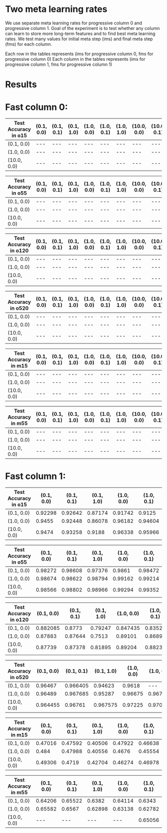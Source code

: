 # Two meta learning rates

We use separate meta learning rates for progressive column 0 and progressive column 1. Goal of the experiment is to test whether any column can learn to store more long-term features and to find best meta learning rates. We test many values for initial meta step (ims) and final meta step (fms) for each column.

Each row in the tables represents (ims for progressive column 0, fms for progressive column 0)
Each column in the tables represents (ims for progressive column 1, fms for progressive column 1)

# Results

# Fast column 0:

Test Accuracy in o15 | (0.1, 0.0) | (0.1, 0.1) | (0.1, 1.0) | (1.0, 0.0) | (1.0, 0.1) | (1.0, 1.0) | (10.0, 0.0) | (10.0, 0.1) | (10.0, 1.0)
--- | --- | --- | --- | --- | --- | --- | --- | --- | ---
(0.1, 0.0) | --- | --- | --- | --- | --- | --- | --- | --- | ---
(1.0, 0.0) | --- | --- | --- | --- | --- | --- | --- | --- | ---
(10.0, 0.0) | --- | --- | --- | --- | --- | --- | --- | --- | ---

Test Accuracy in o55 | (0.1, 0.0) | (0.1, 0.1) | (0.1, 1.0) | (1.0, 0.0) | (1.0, 0.1) | (1.0, 1.0) | (10.0, 0.0) | (10.0, 0.1) | (10.0, 1.0)
--- | --- | --- | --- | --- | --- | --- | --- | --- | ---
(0.1, 0.0) | --- | --- | --- | --- | --- | --- | --- | --- | ---
(1.0, 0.0) | --- | --- | --- | --- | --- | --- | --- | --- | ---
(10.0, 0.0) | --- | --- | --- | --- | --- | --- | --- | --- | ---

Test Accuracy in o120 | (0.1, 0.0) | (0.1, 0.1) | (0.1, 1.0) | (1.0, 0.0) | (1.0, 0.1) | (1.0, 1.0) | (10.0, 0.0) | (10.0, 0.1) | (10.0, 1.0)
--- | --- | --- | --- | --- | --- | --- | --- | --- | ---
(0.1, 0.0) | --- | --- | --- | --- | --- | --- | --- | --- | ---
(1.0, 0.0) | --- | --- | --- | --- | --- | --- | --- | --- | ---
(10.0, 0.0) | --- | --- | --- | --- | --- | --- | --- | --- | ---

Test Accuracy in o520 | (0.1, 0.0) | (0.1, 0.1) | (0.1, 1.0) | (1.0, 0.0) | (1.0, 0.1) | (1.0, 1.0) | (10.0, 0.0) | (10.0, 0.1) | (10.0, 1.0)
--- | --- | --- | --- | --- | --- | --- | --- | --- | ---
(0.1, 0.0) | --- | --- | --- | --- | --- | --- | --- | --- | ---
(1.0, 0.0) | --- | --- | --- | --- | --- | --- | --- | --- | ---
(10.0, 0.0) | --- | --- | --- | --- | --- | --- | --- | --- | ---

Test Accuracy in m15 | (0.1, 0.0) | (0.1, 0.1) | (0.1, 1.0) | (1.0, 0.0) | (1.0, 0.1) | (1.0, 1.0) | (10.0, 0.0) | (10.0, 0.1) | (10.0, 1.0)
--- | --- | --- | --- | --- | --- | --- | --- | --- | ---
(0.1, 0.0) | --- | --- | --- | --- | --- | --- | --- | --- | ---
(1.0, 0.0) | --- | --- | --- | --- | --- | --- | --- | --- | ---
(10.0, 0.0) | --- | --- | --- | --- | --- | --- | --- | --- | ---

Test Accuracy in m55 | (0.1, 0.0) | (0.1, 0.1) | (0.1, 1.0) | (1.0, 0.0) | (1.0, 0.1) | (1.0, 1.0) | (10.0, 0.0) | (10.0, 0.1) | (10.0, 1.0)
--- | --- | --- | --- | --- | --- | --- | --- | --- | ---
(0.1, 0.0) | --- | --- | --- | --- | --- | --- | --- | --- | ---
(1.0, 0.0) | --- | --- | --- | --- | --- | --- | --- | --- | ---
(10.0, 0.0) | --- | --- | --- | --- | --- | --- | --- | --- | ---

# Fast column 1:

Test Accuracy in o15 | (0.1, 0.0) | (0.1, 0.1) | (0.1, 1.0) | (1.0, 0.0) | (1.0, 0.1) | (1.0, 1.0) | (10.0, 0.0) | (10.0, 0.1) | (10.0, 1.0)
--- | --- | --- | --- | --- | --- | --- | --- | --- | ---
(0.1, 0.0) | 0.92298 | 0.92642 | 0.87174 | 0.91742 | 0.9125 | 0.89114 | 0.85592 | 0.85928 | 0.85698
(1.0, 0.0) | 0.9455 | 0.92448 | 0.86078 | 0.96182 | 0.94604 | 0.85974 | 0.93182 | 0.93558 | 0.91542
(10.0, 0.0) | 0.9474 | 0.93258 | 0.9188 | 0.96338 | 0.95966 | 0.927 | 0.2 | 0.2 | 0.2

Test Accuracy in o55 | (0.1, 0.0) | (0.1, 0.1) | (0.1, 1.0) | (1.0, 0.0) | (1.0, 0.1) | (1.0, 1.0) | (10.0, 0.0) | (10.0, 0.1) | (10.0, 1.0)
--- | --- | --- | --- | --- | --- | --- | --- | --- | ---
(0.1, 0.0) | 0.98272 | 0.98608 | 0.97376 | 0.9861 | 0.98472 | 0.97594 | 0.96822 | 0.96678 | 0.96474
(1.0, 0.0) | 0.98674 | 0.98622 | 0.98794 | 0.99162 | 0.99214 | 0.98628 | 0.98434 | 0.98678 | 0.98582
(10.0, 0.0) | 0.98566 | 0.98802 | 0.98966 | 0.99294 | 0.99352 | 0.99096 | 0.2 | 0.79808 | 0.2

Test Accuracy in o120 | (0.1, 0.0) | (0.1, 0.1) | (0.1, 1.0) | (1.0, 0.0) | (1.0, 0.1) | (1.0, 1.0) | (10.0, 0.0) | (10.0, 0.1) | (10.0, 1.0)
--- | --- | --- | --- | --- | --- | --- | --- | --- | ---
(0.1, 0.0) | 0.882085 | 0.8773 | 0.79247 | 0.847435 | 0.83526 | 0.796715 | 0.791525 | 0.806495 | 0.8044
(1.0, 0.0) | 0.87883 | 0.87644 | 0.7513 | 0.89101 | 0.86895 | 0.75168 | 0.809925 | 0.807805 | 0.82721
(10.0, 0.0) | 0.87739 | 0.87378 | 0.81895 | 0.89204 | 0.8823 | 0.812995 | 0.05 | 0.05 | 0.05

Test Accuracy in o520 | (0.1, 0.0) | (0.1, 0.1) | (0.1, 1.0) | (1.0, 0.0) | (1.0, 0.1) | (1.0, 1.0) | (10.0, 0.0) | (10.0, 0.1) | (10.0, 1.0)
--- | --- | --- | --- | --- | --- | --- | --- | --- | ---
(0.1, 0.0) | 0.96467 | 0.966405 | 0.94623 | 0.9618 | --- | 0.938315 | 0.93836 | 0.944375 | 0.942415
(1.0, 0.0) | 0.96489 | 0.967685 | 0.95287 | 0.96675 | 0.967595 | 0.957655 | 0.95074 | 0.958895 | 0.951015
(10.0, 0.0) | 0.964455 | 0.96761 | 0.967575 | 0.97225 | 0.970165 | 0.96835 | 0.05 | 0.05 | 0.05

Test Accuracy in m15 | (0.1, 0.0) | (0.1, 0.1) | (0.1, 1.0) | (1.0, 0.0) | (1.0, 0.1) | (1.0, 1.0) | (10.0, 0.0) | (10.0, 0.1) | (10.0, 1.0)
--- | --- | --- | --- | --- | --- | --- | --- | --- | ---
(0.1, 0.0) | 0.47016 | 0.47592 | 0.40506 | 0.47922 | 0.46638 | 0.43018 | 0.2 | 0.44116 | 0.44208
(1.0, 0.0) | 0.484 | 0.47988 | 0.40556 | 0.4676 | 0.45554 | 0.40514 | 0.2 | 0.41706 | 0.2
(10.0, 0.0) | 0.49306 | 0.4719 | 0.42704 | 0.46274 | 0.46978 | 0.40752 | 0.2 | 0.2 | 0.2

Test Accuracy in m55 | (0.1, 0.0) | (0.1, 0.1) | (0.1, 1.0) | (1.0, 0.0) | (1.0, 0.1) | (1.0, 1.0) | (10.0, 0.0) | (10.0, 0.1) | (10.0, 1.0)
--- | --- | --- | --- | --- | --- | --- | --- | --- | ---
(0.1, 0.0) | 0.64206 | 0.65522 | 0.6382 | 0.64114 | 0.6343 | 0.60754 | 0.57814 | 0.56326 | 0.58722
(1.0, 0.0) | 0.65582 | 0.6567 | 0.62898 | 0.63138 | 0.62782 | 0.6196 | --- | --- | ---
(10.0, 0.0) | --- | --- | --- | --- | 0.65056 | --- | --- | --- | ---
